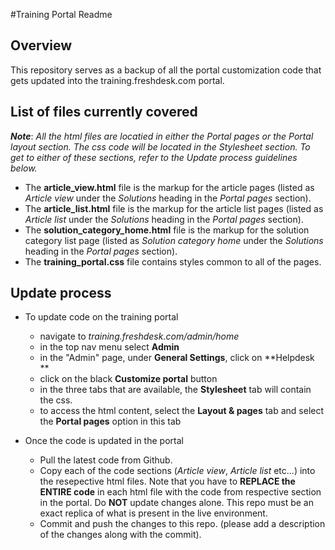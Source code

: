 #Training Portal Readme

## Overview
This repository serves as a backup of all the portal customization code that gets updated into the training.freshdesk.com portal.

## List of files currently covered
**_Note_**: *All the html files are locatied in either the _Portal pages_ or the _Portal layout_ section. The css code will be located in the _Stylesheet_ section. To get to either of these sections, refer to the _Update process_ guidelines below.*
- The **article_view.html** file is the markup for the article pages (listed as *Article view* under the *Solutions* heading in the *Portal pages* section).
- The **article_list.html** file is the markup for the article list pages (listed as *Article list* under the *Solutions* heading in the *Portal pages* section).
- The **solution_category_home.html** file is the markup for the solution category list page (listed as *Solution category home* under the *Solutions* heading in the *Portal pages* section).
- The **training_portal.css** file contains styles common to all of the pages.

## Update process
- To update code on the training portal
  - navigate to *training.freshdesk.com/admin/home*
  - in the top nav menu select **Admin**
  - in the "Admin" page, under **General Settings**, click on **Helpdesk **
  - click on the black **Customize portal** button
  - in the three tabs that are available, the **Stylesheet** tab will contain the css.
  - to access the html content, select the **Layout & pages** tab and select the **Portal pages** option in this tab
  
- Once the code is updated in the portal
  - Pull the latest code from Github.
  - Copy each of the code sections (*Article view*, *Article list* etc...) into the resepective html files. Note that you have to **REPLACE the ENTIRE code** in each html file with the code from respective section in the portal. Do **NOT** update changes alone. This repo must be an exact replica of what is present in the live environment.
  - Commit and push the changes to this repo. (please add a description of the changes along with the commit).
